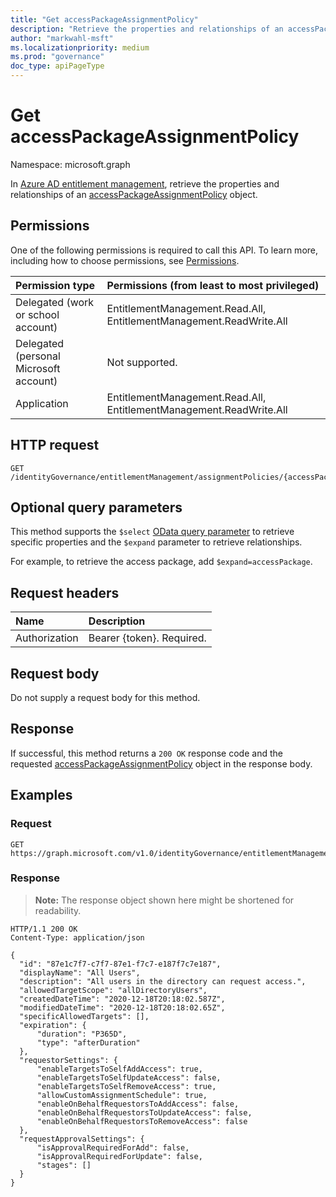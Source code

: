 ```yaml
---
title: "Get accessPackageAssignmentPolicy"
description: "Retrieve the properties and relationships of an accessPackageAassignmentPolicy object."
author: "markwahl-msft"
ms.localizationpriority: medium
ms.prod: "governance"
doc_type: apiPageType
---
```

# Get accessPackageAssignmentPolicy

Namespace: microsoft.graph


In [Azure AD entitlement management](../resources/entitlementmanagement-overview.md), retrieve the properties and relationships of an
 [accessPackageAssignmentPolicy](../resources/accesspackageassignmentpolicy.md) object.

## Permissions

One of the following permissions is required to call this API. To learn more, including how to choose permissions, see [Permissions](/graph/permissions-reference).

| Permission type                        | Permissions (from least to most privileged) |
|:---------------------------------------|:--------------------------------------------|
| Delegated (work or school account)     | EntitlementManagement.Read.All, EntitlementManagement.ReadWrite.All |
| Delegated (personal Microsoft account) | Not supported. |
| Application                            | EntitlementManagement.Read.All, EntitlementManagement.ReadWrite.All |

## HTTP request

<!-- {
  "blockType": "ignored"
}
-->
``` http
GET /identityGovernance/entitlementManagement/assignmentPolicies/{accessPackageAssignmentPolicyId}
```

## Optional query parameters

This method supports the `$select` [OData query parameter](/graph/query-parameters) to retrieve specific properties and the `$expand` parameter to retrieve relationships.

For example, to retrieve the access package, add `$expand=accessPackage`.
## Request headers

| Name      |Description|
|:----------|:----------|
| Authorization | Bearer \{token\}. Required. |

## Request body
Do not supply a request body for this method.

## Response

If successful, this method returns a `200 OK` response code and the requested [accessPackageAssignmentPolicy](../resources/accesspackageassignmentpolicy.md) object in the response body.

## Examples

### Request
<!-- {
  "blockType": "request",
  "name": "get_accesspackageassignmentpolicy"
}
-->
``` http
GET https://graph.microsoft.com/v1.0/identityGovernance/entitlementManagement/assignmentPolicies/{accessPackageAssignmentPolicyId}
```


### Response
>**Note:** The response object shown here might be shortened for readability.
<!-- {
  "blockType": "response",
  "truncated": true,
  "@odata.type": "microsoft.graph.accessPackageAssignmentPolicy"
}
-->
``` http
HTTP/1.1 200 OK
Content-Type: application/json

{
  "id": "87e1c7f7-c7f7-87e1-f7c7-e187f7c7e187",
  "displayName": "All Users",
  "description": "All users in the directory can request access.",
  "allowedTargetScope": "allDirectoryUsers",
  "createdDateTime": "2020-12-18T20:18:02.587Z",
  "modifiedDateTime": "2020-12-18T20:18:02.65Z",
  "specificAllowedTargets": [],
  "expiration": {
      "duration": "P365D",
      "type": "afterDuration"
  },
  "requestorSettings": {
      "enableTargetsToSelfAddAccess": true,
      "enableTargetsToSelfUpdateAccess": false,
      "enableTargetsToSelfRemoveAccess": true,
      "allowCustomAssignmentSchedule": true,
      "enableOnBehalfRequestorsToAddAccess": false,
      "enableOnBehalfRequestorsToUpdateAccess": false,
      "enableOnBehalfRequestorsToRemoveAccess": false
  },
  "requestApprovalSettings": {
      "isApprovalRequiredForAdd": false,
      "isApprovalRequiredForUpdate": false,
      "stages": []
  }
}
```


